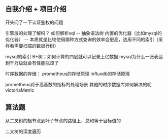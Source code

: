 
## 自我介绍 + 项目介绍

开头问了一下认证鉴权的问题

引擎层的处理了解吗？
    如何解析sql   -- 抽象语法树
    内置的优化器（比如mysql的优化器） -- 本质就是比较使用哪种方式查询的效率会更高，选用不同的索引（采样看需要扫描的数据行树）


mysql的索引
    B+树；如何计算的四层就可以记录上亿数据
    mysql为什么一张表达到千万级就会有性能瓶颈了

时序数据的存储：
    prometheus的存储原理
    influxdb的存储原理


prometheus对于高基数的指标的处理场景
    其他的时序数据库如何解决的呢
    victoriaMetric





## 算法题

从二叉树的根节点到叶子节点的路径上，总和等于目标值的

二叉树的深度遍历